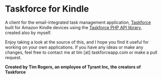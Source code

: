Taskforce for Kindle
====================

A client for the email-integrated task management application, [Taskforce](http://www.taskforceapp.com) built for Amazon Kindle devices using the [Taskforce PHP API library](https://github.com/timrogers/taskforce-php), created also by myself. 

Enjoy taking a look at the source of this, and I hope you find it useful for working on your own applications. If you have any ideas or make any changes, feel free to contact me at tim [at] taskforceapp.com or make a pull request.

**Created by Tim Rogers, an employee of Tyrant Inc, the creators of Taskforce**